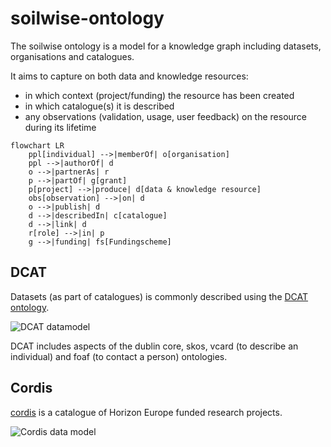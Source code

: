 # soilwise-ontology

The soilwise ontology is a model for a knowledge graph including datasets, organisations and catalogues.

It aims to capture on both data and knowledge resources:

- in which context (project/funding) the resource has been created
- in which catalogue(s) it is described
- any observations (validation, usage, user feedback) on the resource during its lifetime

``` mermaid
flowchart LR
    ppl[individual] -->|memberOf| o[organisation]
    ppl -->|authorOf| d
    o -->|partnerAs| r
    p -->|partOf| g[grant]
    p[project] -->|produce| d[data & knowledge resource]
    obs[observation] -->|on| d
    o -->|publish| d
    d -->|describedIn| c[catalogue]
    d -->|link| d
    r[role] -->|in| p
    g -->|funding| fs[Fundingscheme]
```

## DCAT

Datasets (as part of catalogues) is commonly described using the [DCAT ontology](https://www.w3.org/TR/vocab-dcat-2/).

![DCAT datamodel](https://www.w3.org/TR/vocab-dcat-2/images/DCAT-summary-all-attributes.png)

DCAT includes aspects of the dublin core, skos, vcard (to describe an individual) and foaf (to contact a person) ontologies.

## Cordis 

[cordis](https://cordis.europa.eu/) is a catalogue of Horizon Europe funded research projects.

![Cordis data model](https://blog.sparna.fr/wp-content/uploads/2024/01/EURIO_v2.4-1024x812.png)
